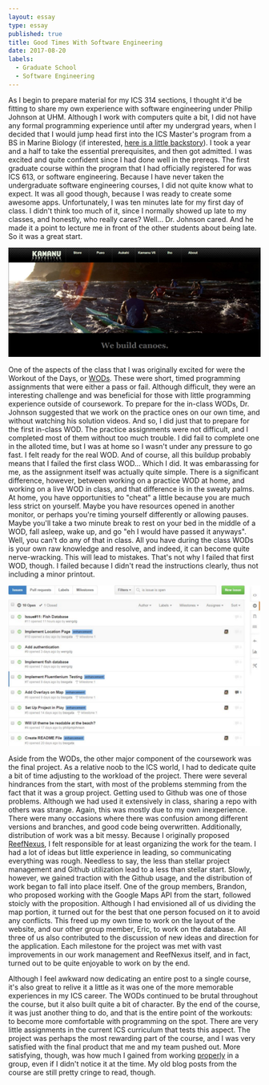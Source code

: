 ```yaml
---
layout: essay
type: essay
published: true
title: Good Times With Software Engineering
date: 2017-08-20
labels:
  - Graduate School
  - Software Engineering
---
```


As I begin to prepare material for my ICS 314 sections, I thought it'd be fitting to share my own experience with software engineering under Philip Johnson at UHM.  Although I work with computers quite a bit, I did not have any formal programming experience until after my undergrad years, when I decided that I would jump head first into the ICS Master's  program from a BS in Marine Biology (if interested, <a href="https://wengdg.github.io/essays/essay1.html">here is a little backstory</a>).  I took a year and a half to take the essential prerequisites, and then got admitted.  I was excited and quite confident since I had done well in the prereqs.  The first graduate course within the program that I had officially registered for was ICS 613, or software engineering.  Because I have never taken the undergraduate software engineering courses, I did not quite know what to expect.  It was all good though, because I was ready to create some awesome apps.  Unfortunately, I was ten minutes late for my first day of class.  I didn't think too much of it, since I normally showed up late to my classes, and honestly, who really cares?  Well... Dr. Johnson cared.  And he made it a point to lecture me in front of the other students about being late.  So it was a great start.

<img class="ui medium right floated rounded image" src="../images/wod-kamanu.png" title="This practice WOD required us to create a home page for a website">

One of the aspects of the class that I was originally excited for were the Workout of the Days, or <a href="http://philipmjohnson.org/essays/ase-2017.html">WODs</a>.  These were short, timed programming assignments that were either a pass or fail.  Although difficult, they were an interesting challenge and was beneficial for those with little programming experience outside of coursework.  To prepare for the in-class WODs, Dr. Johnson suggested that we work on the practice ones on our own time, and without watching his solution videos.  And so, I did just that to prepare for the first in-class WOD.  The practice assignments were not difficult, and I completed most of them without too much trouble.  I did fail to complete one in the alloted time, but I was at home so I wasn't under any pressure to go fast.  I felt ready for the real WOD.  And of course, all this buildup probably means that I failed the first class WOD...  Which I did.  It was embarassing for me, as the assignment itself was actually quite simple.  There is a significant difference, however, between working on a practice WOD at home, and working on a live WOD in class, and that difference is in the sweaty palms.  At home, you have opportunities to "cheat" a little because you are much less strict on yourself.  Maybe you have resources opened in another monitor, or perhaps you're timing yourself differently or allowing pauses.  Maybe you'll take a two minute break to rest on your bed in the middle of a WOD, fall asleep, wake up, and go "eh I would have passed it anyways".  Well, you can't do any of that in class.  All you have during the class WODs is your own raw knowledge and resolve, and indeed, it can become quite nerve-wracking.  This will lead to mistakes.  That's not why I failed that first WOD, though.  I failed because I didn't read the instructions clearly, thus not including a minor printout.

<img class="ui medium right floated rounded image" src="../images/reef-git.PNG" title="List of issues for the ReefNexus application">

Aside from the WODs, the other major component of the coursework was the final project.  As a relative noob to the ICS world, I had to dedicate quite a bit of time adjusting to the workload of the project.  There were several hindrances from the start, with most of the problems stemming from the fact that it was a group project.  Getting used to Github was one of those problems.  Although we had used it extensively in class, sharing a repo with others was strange.  Again, this was mostly due to my own inexperience.  There were many occasions where there was confusion among different versions and branches, and good code being overwritten.  Additionally, distribution of work was a bit messy.  Because I originally proposed <a href="http://reefnexus.github.io/reefnexus/">ReefNexus</a>, I felt responsible for at least organizing the work for the team.  I had a lot of ideas but little experience in leading, so communicating everything was rough.  Needless to say, the less than stellar project management and Github utilization lead to a less than stellar start.  Slowly, however, we gained traction with the Github usage, and the distribution of work began to fall into place itself.  One of the group members, Brandon, who proposed working with the Google Maps API from the start, followed stoicly with the proposition.  Although I had envisioned all of us dividing the map portion, it turned out for the best that one person focused on it to avoid any conflicts.  This freed up my own time to work on the layout of the website, and our other group member, Eric, to work on the database.  All three of us also contributed to the discussion of new ideas and direction for the application.  Each milestone for the project was met with vast improvements in our work management and ReefNexus itself, and in fact, turned out to be quite enjoyable to work on by the end.  

Although I feel awkward now dedicating an entire post to a single course, it's also great to relive it a little as it was one of the more memorable experiences in my ICS career.  The WODs continued to be brutal throughout the course, but it also built quite a bit of character.  By the end of the course, it was just another thing to do, and that is the entire point of the workouts: to become more comfortable with programming on the spot.  There are very little assignments in the current ICS curriculum that tests this aspect.  The project was perhaps the most rewarding part of the course, and I was very satisfied with the final product that me and my team pushed out.  More satisfying, though, was how much I gained from working <u>properly</u> in a group, even if I didn't notice it at the time.  My old blog posts from the course are still pretty cringe to read, though.
